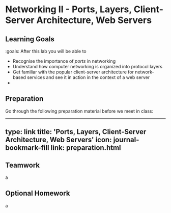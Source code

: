 # Networking II - Ports, Layers, Client-Server Architecture, Web Servers

## Learning Goals

:goals: After this lab you will be able to

- Recognise the importance of _ports_ in networking
- Understand how computer networking is organized into protocol layers
- Get familiar with the popular client-server architecture for network-based services and see it in action in the context of a web server
- 

## Preparation

Go through the following preparation material before we meet in class:


---
type: link
title: 'Ports, Layers, Client-Server Architecture, Web Servers'
icon: journal-bookmark-fill
link: preparation.html
---

## Teamwork

a

## Optional Homework

a
